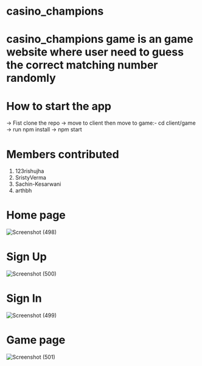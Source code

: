 # casino_champions
# casino_champions game is an game website where user need to guess the correct matching number randomly

# How to start the app
-> Fist clone the repo
-> move to client then move to game:- cd client/game
-> run npm install
-> npm start

# Members contributed
  1) 123rishujha
  2) SristyVerma
  3) Sachin-Kesarwani
  4) arthbh

# Home page
![Screenshot (498)](https://user-images.githubusercontent.com/107615122/230787817-a2b8a7fc-c37d-4e0b-aab3-114ea5decae7.png)

# Sign Up
![Screenshot (500)](https://user-images.githubusercontent.com/107615122/230787846-11d2b298-3554-43fa-a598-4cbdeac4ddb6.png)

# Sign In
![Screenshot (499)](https://user-images.githubusercontent.com/107615122/230787854-4dc11c25-ee24-4235-bee4-1a200e009545.png)

# Game page
![Screenshot (501)](https://user-images.githubusercontent.com/107615122/230787869-2197ec2e-21d2-4639-9576-28c0678e797d.png)
